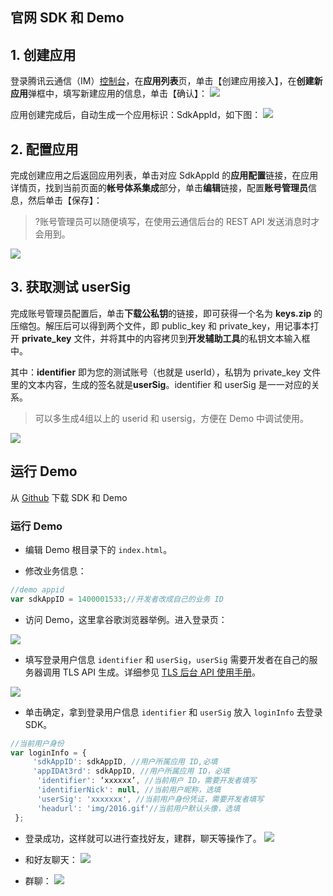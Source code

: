 ## 官网 SDK 和 Demo



## 1. 创建应用

登录腾讯云通信（IM）[控制台](https://console.cloud.tencent.com/avc)，在**应用列表**页，单击【创建应用接入】，在**创建新应用**弹框中，填写新建应用的信息，单击【确认】：
![](https://main.qcloudimg.com/raw/a7769d15f050286162b0cbcdadca5f03.png)

应用创建完成后，自动生成一个应用标识：SdkAppId，如下图：
![](https://main.qcloudimg.com/raw/bf8fe4f38d782741a6e142c24648c9e0.png)

## 2. 配置应用

完成创建应用之后返回应用列表，单击对应 SdkAppId 的**应用配置**链接，在应用详情页，找到当前页面的**帐号体系集成**部分，单击**编辑**链接，配置**账号管理员**信息，然后单击【保存】：

>   ?账号管理员可以随便填写，在使用云通信后台的 REST API 发送消息时才会用到。

![](https://main.qcloudimg.com/raw/e3ce0ef527d2d4f8d0b3a0f69cefa78e.png)

## 3. 获取测试 userSig

完成账号管理员配置后，单击**下载公私钥**的链接，即可获得一个名为 **keys.zip** 的压缩包。解压后可以得到两个文件，即 public_key 和 private_key，用记事本打开 **private_key** 文件，并将其中的内容拷贝到**开发辅助工具**的私钥文本输入框中。

其中：**identifier** 即为您的测试账号（也就是 userId），私钥为 private_key 文件里的文本内容，生成的签名就是**userSig**。identifier 和 userSig 是一一对应的关系。

>    可以多生成4组以上的 userid 和 usersig，方便在 Demo 中调试使用。

![](https://main.qcloudimg.com/raw/a1b9bb35760e1e52825c754bd3ef9a52.png)



## 运行 Demo

从 [Github](<https://github.com/tencentyun/TIMSDK/tree/master/H5-AVChatRoom>) 下载 SDK 和 Demo


### 运行 Demo


- 编辑 Demo 根目录下的 `index.html`。

- 修改业务信息：

```javascript
//demo appid
var sdkAppID = 1400001533;//开发者改成自己的业务 ID
```

- 访问 Demo，这里拿谷歌浏览器举例。进入登录页：

![](https://mccdn.qcloud.com/static/img/100c4f8b786c2ffa2f0c3ee3cff5f226/image.png)

- 填写登录用户信息 `identifier` 和 `userSig`，`userSig` 需要开发者在自己的服务器调用 TLS API 生成。详细参见 [TLS 后台 API 使用手册](https://intl.cloud.tencent.com/document/product/1027/31308)。

![](//mccdn.qcloud.com/static/img/8ae083b639696feec038a69861464e46/image.png)

- 单击确定，拿到登录用户信息 `identifier` 和 `userSig` 放入 `loginInfo` 去登录 SDK。

```javascript
//当前用户身份
var loginInfo = {
     'sdkAppID': sdkAppID, //用户所属应用 ID,必填
     'appIDAt3rd': sdkAppID, //用户所属应用 ID，必填
      'identifier': ‘xxxxxx’, //当前用户 ID，需要开发者填写
      'identifierNick': null, //当前用户昵称，选填
      'userSig': 'xxxxxxx', //当前用户身份凭证，需要开发者填写
      'headurl': 'img/2016.gif'//当前用户默认头像，选填
 };
```

- 登录成功，这样就可以进行查找好友，建群，聊天等操作了。
 ![](https://mccdn.qcloud.com/static/img/fd864c05877f3d2d7229041a0e33ca9d/image.png)

- 和好友聊天：
 ![](https://mccdn.qcloud.com/static/img/456ac262b7b13ae8946e2875c68bd3de/image.png)

- 群聊：
 ![](https://mccdn.qcloud.com/static/img/22b8afaab9f244e9bcf4cf34c4f0e42a/image.png)

